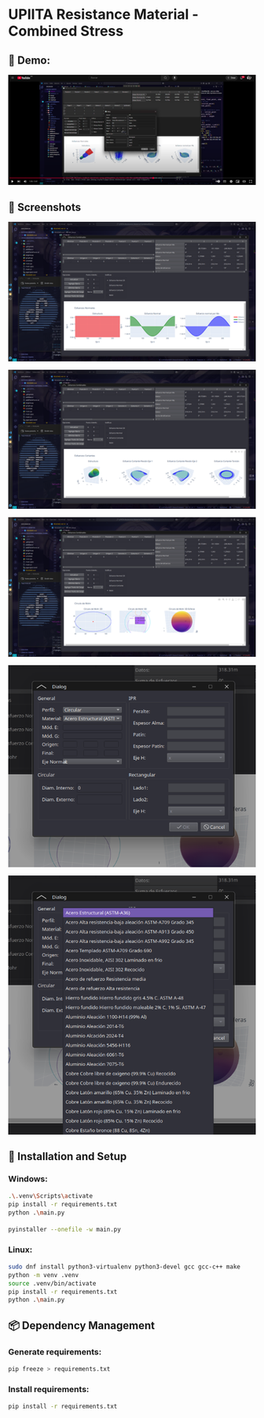# UPIITA Resistance Material - Combined Stress

## 🎥 Demo:

[![Demo](screenshots/demo.png)](https://youtu.be/y4GYawCsVuc)

## 📸 Screenshots

![screenshot1](screenshots/1.png)

![screenshot2](screenshots/2.png)

![screenshot3](screenshots/3.png)

![screenshot4](screenshots/4.png)

![screenshot5](screenshots/5.png)

## 🚀 Installation and Setup

### Windows:

```bash
.\.venv\Scripts\activate
pip install -r requirements.txt
python .\main.py

pyinstaller --onefile -w main.py
```

### Linux:

```bash
sudo dnf install python3-virtualenv python3-devel gcc gcc-c++ make
python -m venv .venv
source .venv/bin/activate
pip install -r requirements.txt
python .\main.py
```

## 📦 Dependency Management

### Generate requirements:

```bash
pip freeze > requirements.txt
```

### Install requirements:

```bash
pip install -r requirements.txt
```
